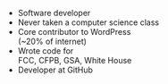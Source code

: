 * Software developer
* Never taken a computer science class
* Core contributor to WordPress <Br />(~20% of internet)
* Wrote code for <br />FCC, CFPB, GSA, White House
* Developer at GitHub
